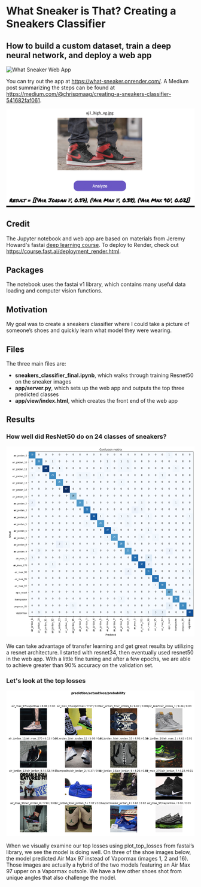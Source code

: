 # What Sneaker is That? Creating a Sneakers Classifier
## How to build a custom dataset, train a deep neural network, and deploy a web app

![What Sneaker Web App](images/what_sneakers_sample.png "What Sneaker Web App")

You can try out the app at https://what-sneaker.onrender.com/.
A Medium post summarizing the steps can be found at https://medium.com/@chrispmaag/creating-a-sneakers-classifier-541682faf061.

![](images/sneakers_web_app_results.gif)

## Credit

The Jupyter notebook and web app are based on materials from Jeremy Howard's fastai [deep learning course](http://course.fast.ai/ "Fastai").
To deploy to Render, check out https://course.fast.ai/deployment_render.html.

## Packages

The notebook uses the fastai v1 library, which contains many useful data loading and computer vision functions.

## Motivation

My goal was to create a sneakers classifier where I could take a picture of someone’s shoes and quickly learn what model they were wearing.

## Files

The three main files are:

- **sneakers_classifier_final.ipynb**, which walks through training Resnet50 on the sneaker images
- **app/server.py**, which sets up the web app and outputs the top three predicted classes
- **app/view/index.html**, which creates the front end of the web app

## Results

### How well did ResNet50 do on 24 classes of sneakers?

![Confusion Matrix](images/confusion_matrix.png "Confusion Matrix")

We can take advantage of transfer learning and get great results by utilizing a resnet architecture. I started with resnet34, then eventually used resnet50 in the web app. With a little fine tuning and after a few epochs, we are able to achieve greater than 90% accuracy on the validation set.

### Let's look at the top losses

![Top Losses](images/top_losses_plot.png "Top Losses")

When we visually examine our top losses using plot_top_losses from fastai’s library, we see the model is doing well. On three of the shoe images below, the model predicted Air Max 97 instead of Vapormax (images 1, 2 and 16). Those images are actually a hybrid of the two models featuring an Air Max 97 upper on a Vapormax outsole. We have a few other shoes shot from unique angles that also challenge the model.

